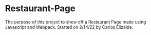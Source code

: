 # Restaurant-Page
The purpose of this project to show off a Restaurant Page made using Javascript and Webpack.
Started on 2/14/22 by Carlos Elizalde.
